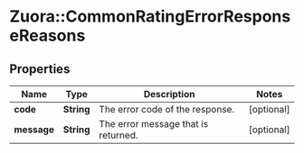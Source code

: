 # Zuora::CommonRatingErrorResponseReasons

## Properties
Name | Type | Description | Notes
------------ | ------------- | ------------- | -------------
**code** | **String** | The error code of the response.  | [optional] 
**message** | **String** | The error message that is returned.  | [optional] 


